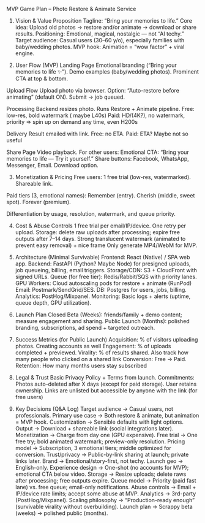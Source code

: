 MVP Game Plan – Photo Restore & Animate Service

1. Vision & Value Proposition
Tagline: “Bring your memories to life.”
Core idea: Upload old photos → restore and/or animate → download or share results.
Positioning: Emotional, magical, nostalgic — not “AI techy.”
Target audience: Casual users (30–60 y/o), especially families with baby/wedding photos.
MVP hook: Animation = “wow factor” + viral engine.



2. User Flow (MVP)
Landing Page
Emotional branding (“Bring your memories to life ✨”).
Demo examples (baby/wedding photos).
Prominent CTA at top & bottom.


Upload Flow
Upload photo via browser.
Option: “Auto-restore before animating” (default ON).
Submit → job queued.


Processing
Backend resizes photo.
Runs Restore + Animate pipeline.
Free: low-res, bold watermark ( maybe L40s)
Paid: HD/(4K?), no watermark, priority => spin up on demand any time, even H200s


Delivery
Result emailed with link.
Free: no ETA. Paid: ETA?
Maybe not so useful


Share Page
Video playback.
For other users:
Emotional CTA: “Bring your memories to life — Try it yourself.”
Share buttons: Facebook, WhatsApp, Messenger, Email.
Download option.



3. Monetization & Pricing
Free users:
1 free trial (low-res, watermarked).
Shareable link.


Paid tiers (3, emotional names):
Remember (entry).
Cherish (middle, sweet spot).
Forever (premium).


Differentiation by usage, resolution, watermark, and queue priority.

4. Cost & Abuse Controls
1 free trial per email/IP/device.
One retry per upload.
Storage: delete raw uploads after processing; expire free outputs after 7–14 days.
Strong translucent watermark (animated to prevent easy removal) + nice frame
Only generate MP4/WebM for MVP.



5. Architecture (Minimal Survivable)
Frontend: React (Native) / SPA web app.
Backend: FastAPI (Python? Maybe Node) for presigned uploads, job queueing, billing, email triggers.
Storage/CDN: S3 + CloudFront with signed URLs.
Queue (for free tier): Redis/Rabbit/SQS with priority lanes.
GPU Workers: Cloud autoscaling pods for restore + animate (RunPod)
Email: Postmark/SendGrid/SES.
DB: Postgres for users, jobs, billing.
Analytics: PostHog/Mixpanel.
Monitoring: Basic logs + alerts (uptime, queue depth, GPU utilization).



6. Launch Plan
Closed Beta (Weeks): friends/family + demo content; measure engagement and sharing.
Public Launch (Months): polished branding, subscriptions, ad spend + targeted outreach.



7. Success Metrics (for Public Launch)
Acquisition: % of visitors uploading photos.
Creating accounts as well
Engagement: % of uploads completed + previewed.
Virality: % of results shared.
Also track how many people who clicked on a shared link
Conversion: Free → Paid.
Retention: How many months users stay subscribed



8. Legal & Trust
Basic Privacy Policy + Terms from launch.
Commitments:
Photos auto-deleted after X days (except for paid storage).
User retains ownership.
Links are unlisted but accessible by anyone with the link (for free users)

9. Key Decisions (Q&A Log)
Target audience → Casual users, not professionals.
 Primary use case → Both restore & animate, but animation = MVP hook.
 Customization → Sensible defaults with light options.
 Output → Download + shareable link (social integrations later).
 Monetization → Charge from day one (GPU expensive).
 Free trial → One free try; bold animated watermark; preview-only resolution.
 Pricing model → Subscription, 3 emotional tiers; middle optimized for conversion.
 Trust/privacy → Public-by-link sharing at launch; private links later.
 Brand → Emotional/story-first, not techy.
 Launch geo → English-only.
 Experience design → One-shot (no accounts for MVP); emotional CTA below video.
 Storage → Resize uploads; delete raws after processing; free outputs expire.
 Queue model → Priority (paid fast lane) vs. free queue; email-only notifications.
 Abuse controls → Email + IP/device rate limits; accept some abuse at MVP.
 Analytics → 3rd-party (PostHog/Mixpanel).
 Scaling philosophy → “Production-ready enough” (survivable virality without overbuilding).
 Launch plan → Scrappy beta (weeks) → polished public (months).
